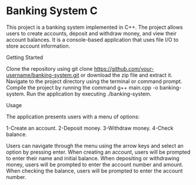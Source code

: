 # Banking System C
This project is a banking system implemented in C++. The project allows users to create accounts, deposit and withdraw money, and view their account balances. It is a console-based application that uses file I/O to store account information.




Getting Started

Clone the repository using git clone https://github.com/your-username/banking-system.git or download the zip file and extract it.
Navigate to the project directory using the terminal or command prompt.
Compile the project by running the command g++ main.cpp -o banking-system.
Run the application by executing ./banking-system.

Usage

The application presents users with a menu of options:

1-Create an account.
2-Deposit money.
3-Withdraw money.
4-Check balance.


Users can navigate through the menu using the arrow keys and select an option by pressing enter. When creating an account, users will be prompted to enter their name and initial balance. When depositing or withdrawing money, users will be prompted to enter the account number and amount. When checking the balance, users will be prompted to enter the account number.
